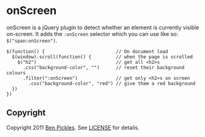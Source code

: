 # onScreen

onScreen is a jQuery plugin to detect whether an element is currently visible on-screen. It adds the `:onScreen` selector which you can use like so: `$("span:onScreen")`.

    $(function() {                          // On document load
      $(window).scroll(function() {         // when the page is scrolled
        $("h2")                             // get all <h2>s
          .css("background-color", "")      // reset their background colours
          .filter(":onScreen")              // get only <h2>s on screen
            .css("background-color", "red") // give them a red background
      })
    })

## Copyright

Copyright 2011 [Ben Pickles](http://benpickles.com/). See [LICENSE](http://github.com/benpickles/onScreen/blob/master/LICENSE) for details.
